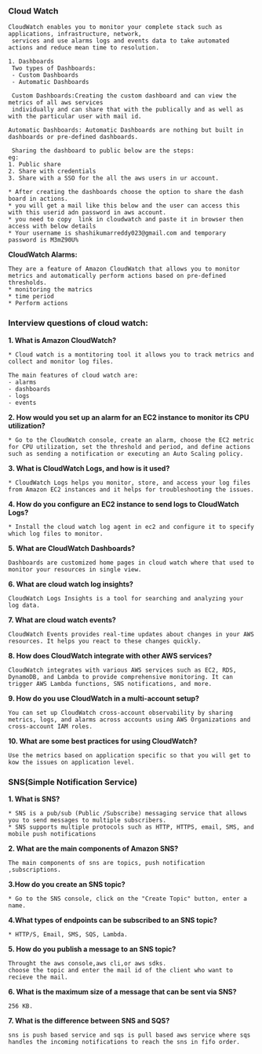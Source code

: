 

### Cloud Watch
```
CloudWatch enables you to monitor your complete stack such as applications, infrastructure, network,
 services and use alarms logs and events data to take automated actions and reduce mean time to resolution.
```
```
1. Dashboards
 Two types of Dashboards:
 - Custom Dashboards
 - Automatic Dashboards
```
```
 Custom Dashboards:Creating the custom dashboard and can view the metrics of all aws services
 individually and can share that with the publically and as well as with the particular user with mail id.

Automatic Dashboards: Automatic Dashboards are nothing but built in dashboards or pre-defined dashboards.
```
```
 Sharing the dashboard to public below are the steps:
eg:
1. Public share 
2. Share with credentials
3. Share with a SSO for the all the aws users in ur account.
```
```
* After creating the dashboards choose the option to share the dash board in actions.
* you will get a mail like this below and the user can access this with this userid adn password in aws account.
* you need to copy  link in cloudwatch and paste it in browser then access with below details
* Your username is shashikumarreddy023@gmail.com and temporary password is M3mZ90U%
```

**CloudWatch Alarms:**
```
They are a feature of Amazon CloudWatch that allows you to monitor metrics and automatically perform actions based on pre-defined thresholds.
* monitoring the matrics 
* time period 
* Perform actions
```

### Interview questions of cloud watch:

**1. What is Amazon CloudWatch?**
```
* Cloud watch is a montitoring tool it allows you to track metrics and collect and monitor log files.

The main features of cloud watch are:
- alarms
- dashboards
- logs
- events 
```

**2. How would you set up an alarm for an EC2 instance to monitor its CPU utilization?**
```
* Go to the CloudWatch console, create an alarm, choose the EC2 metric for CPU utilization, set the threshold and period, and define actions such as sending a notification or executing an Auto Scaling policy.
```
**3. What is CloudWatch Logs, and how is it used?**
```
* CloudWatch Logs helps you monitor, store, and access your log files from Amazon EC2 instances and it helps for troubleshooting the issues.
```
**4. How do you configure an EC2 instance to send logs to CloudWatch Logs?**
```
* Install the cloud watch log agent in ec2 and configure it to specify which log files to monitor.
```

**5. What are CloudWatch Dashboards?**
```
Dashboards are customized home pages in cloud watch where that used to monitor your resources in single view.
```
**6. What are cloud watch log insights?**
```
CloudWatch Logs Insights is a tool for searching and analyzing your log data.
```
**7. What are cloud watch events?**
```
CloudWatch Events provides real-time updates about changes in your AWS resources. It helps you react to these changes quickly.
```
**8. How does CloudWatch integrate with other AWS services?**
```
CloudWatch integrates with various AWS services such as EC2, RDS, DynamoDB, and Lambda to provide comprehensive monitoring. It can trigger AWS Lambda functions, SNS notifications, and more.
```
**9. How do you use CloudWatch in a multi-account setup?**
```
You can set up CloudWatch cross-account observability by sharing metrics, logs, and alarms across accounts using AWS Organizations and cross-account IAM roles.
```
**10. What are some best practices for using CloudWatch?**
```
Use the metrics based on application specific so that you will get to kow the issues on application level.
```

### SNS(Simple Notification Service)

**1. What is SNS?**
```
* SNS is a pub/sub (Public /Subscribe) messaging service that allows you to send messages to multiple subscribers.
* SNS supports multiple protocols such as HTTP, HTTPS, email, SMS, and mobile push notifications
```

**2. What are the main components of Amazon SNS?**
```
The main components of sns are topics, push notification ,subscriptions.
```
**3.How do you create an SNS topic?**
```
* Go to the SNS console, click on the "Create Topic" button, enter a name.
```
**4.What types of endpoints can be subscribed to an SNS topic?**
```
* HTTP/S, Email, SMS, SQS, Lambda.
```
**5. How do you publish a message to an SNS topic?**
```
Throught the aws console,aws cli,or aws sdks.
choose the topic and enter the mail id of the client who want to recieve the mail.
```
**6. What is the maximum size of a message that can be sent via SNS?**
```
256 KB.
```

**7. What is the difference between SNS and SQS?**
```
sns is push based service and sqs is pull based aws service where sqs handles the incoming notifications to reach the sns in fifo order.
```

